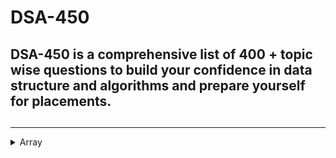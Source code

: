# DSA-450
##  DSA-450 is a comprehensive list of 400 + topic wise questions to build your confidence in data structure and algorithms and prepare yourself for placements.
## 
<hr>

<details>
<summary>Array</summary>
<br>
 [Reverse the array 3](https://www.geeksforgeeks.org/write-a-program-to-reverse-an-array-or-string)
</details>

